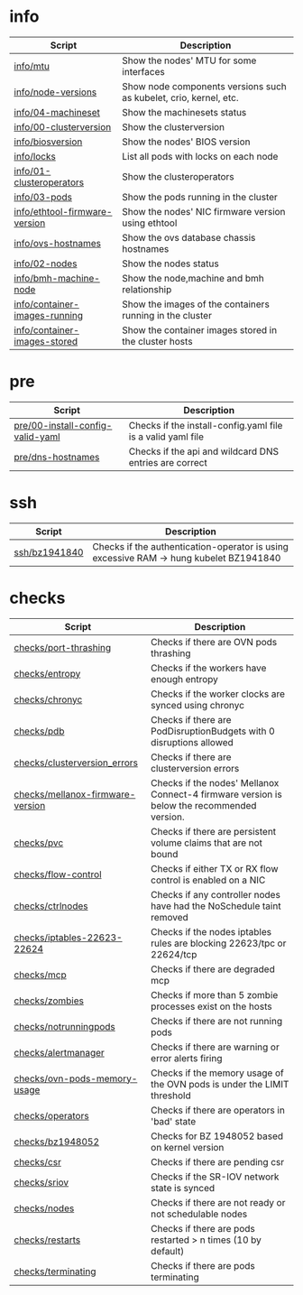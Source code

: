 
# info
| Script | Description |
| - | - |
| [info/mtu](info/mtu) |  Show the nodes' MTU for some interfaces |
| [info/node-versions](info/node-versions) |  Show node components versions such as kubelet, crio, kernel, etc. |
| [info/04-machineset](info/04-machineset) |  Show the machinesets status |
| [info/00-clusterversion](info/00-clusterversion) |  Show the clusterversion |
| [info/biosversion](info/biosversion) |  Show the nodes' BIOS version |
| [info/locks](info/locks) |  List all pods with locks on each node |
| [info/01-clusteroperators](info/01-clusteroperators) |  Show the clusteroperators |
| [info/03-pods](info/03-pods) |  Show the pods running in the cluster |
| [info/ethtool-firmware-version](info/ethtool-firmware-version) |  Show the nodes' NIC firmware version using ethtool |
| [info/ovs-hostnames](info/ovs-hostnames) |  Show the ovs database chassis hostnames |
| [info/02-nodes](info/02-nodes) |  Show the nodes status |
| [info/bmh-machine-node](info/bmh-machine-node) |  Show the node,machine and bmh relationship |
| [info/container-images-running](info/container-images-running) |  Show the images of the containers running in the cluster |
| [info/container-images-stored](info/container-images-stored) |  Show the container images stored in the cluster hosts |

# pre
| Script | Description |
| - | - |
| [pre/00-install-config-valid-yaml](pre/00-install-config-valid-yaml) |  Checks if the install-config.yaml file is a valid yaml file |
| [pre/dns-hostnames](pre/dns-hostnames) |  Checks if the api and wildcard DNS entries are correct |

# ssh
| Script | Description |
| - | - |
| [ssh/bz1941840](ssh/bz1941840) |  Checks if the authentication-operator is using excessive RAM -> hung kubelet BZ1941840 |

# checks
| Script | Description |
| - | - |
| [checks/port-thrashing](checks/port-thrashing) |  Checks if there are OVN pods thrashing |
| [checks/entropy](checks/entropy) |  Checks if the workers have enough entropy |
| [checks/chronyc](checks/chronyc) |  Checks if the worker clocks are synced using chronyc |
| [checks/pdb](checks/pdb) |  Checks if there are PodDisruptionBudgets with 0 disruptions allowed |
| [checks/clusterversion_errors](checks/clusterversion_errors) |  Checks if there are clusterversion errors |
| [checks/mellanox-firmware-version](checks/mellanox-firmware-version) |  Checks if the nodes' Mellanox Connect-4 firmware version is below the recommended version. |
| [checks/pvc](checks/pvc) |  Checks if there are persistent volume claims that are not bound |
| [checks/flow-control](checks/flow-control) |  Checks if either TX or RX flow control is enabled on a NIC |
| [checks/ctrlnodes](checks/ctrlnodes) |  Checks if any controller nodes have had the NoSchedule taint removed |
| [checks/iptables-22623-22624](checks/iptables-22623-22624) |  Checks if the nodes iptables rules are blocking 22623/tpc or 22624/tcp |
| [checks/mcp](checks/mcp) |  Checks if there are degraded mcp |
| [checks/zombies](checks/zombies) |  Checks if more than 5 zombie processes exist on the hosts |
| [checks/notrunningpods](checks/notrunningpods) |  Checks if there are not running pods |
| [checks/alertmanager](checks/alertmanager) |  Checks if there are warning or error alerts firing |
| [checks/ovn-pods-memory-usage](checks/ovn-pods-memory-usage) |  Checks if the memory usage of the OVN pods is under the LIMIT threshold |
| [checks/operators](checks/operators) |  Checks if there are operators in 'bad' state |
| [checks/bz1948052](checks/bz1948052) |  Checks for BZ 1948052 based on kernel version |
| [checks/csr](checks/csr) |  Checks if there are pending csr |
| [checks/sriov](checks/sriov) |  Checks if the SR-IOV network state is synced |
| [checks/nodes](checks/nodes) |  Checks if there are not ready or not schedulable nodes |
| [checks/restarts](checks/restarts) |  Checks if there are pods restarted > n times (10 by default) |
| [checks/terminating](checks/terminating) |  Checks if there are pods terminating |
